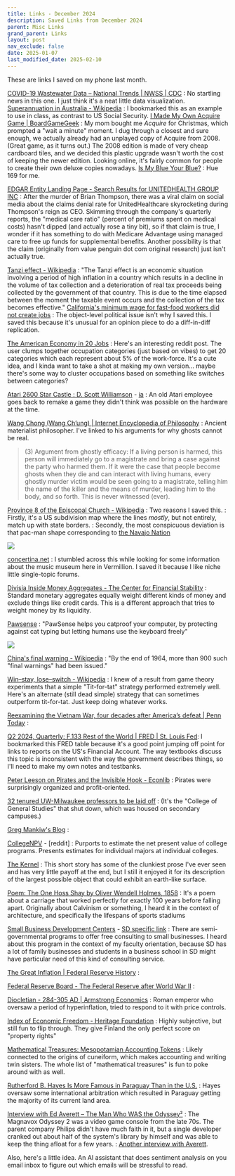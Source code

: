 ```yaml
---
title: Links - December 2024
description: Saved Links from December 2024
parent: Misc Links
grand_parent: Links
layout: post
nav_exclude: false
date: 2025-01-07
last_modified_date: 2025-02-10
---
```

These are links I saved on my phone last month.


[COVID-19 Wastewater Data – National Trends | NWSS | CDC](https://www.cdc.gov/nwss/rv/COVID19-nationaltrend.html)
: No startling news in this one. I just think it's a neat little data visualization.
[Superannuation in Australia - Wikipedia](https://en.m.wikipedia.org/wiki/Superannuation_in_Australia)
: I bookmarked this as an example to use in class, as contrast to US Social Security.
[I Made My Own Acquire Game | BoardGameGeek](https://boardgamegeek.com/thread/3387064/i-made-my-own-acquire-game)
: My mom bought me *Acquire* for Christmas, which prompted a "wait a minute" moment. I dug through a closest and sure enough, we actually already had an unplayed copy of Acquire from 2008. (Great game, as it turns out.) The 2008 edition is made of very cheap cardboard tiles, and we decided this plastic upgrade wasn't worth the cost of keeping the newer edition. Looking online, it's fairly common for people to create their own deluxe copies nowadays.
[Is My Blue Your Blue?](https://ismy.blue/)
: Hue 169 for me.

<!--
William Marshal, 1st Earl of Pembroke - Wikipedia
https://en.m.wikipedia.org/wiki/William_Marshal,_1st_Earl_of_Pembroke
-->

[EDGAR Entity Landing Page - Search Results for UNITEDHEALTH GROUP INC](https://www.sec.gov/edgar/browse/?CIK=731766&owner=exclude)
: After the murder of Brian Thompson, there was a viral claim on social media about the claims denial rate for UnitedHealthcare skyrocketing during Thompson's reign as CEO. Skimming through the company's quarterly reports, the "medical care ratio" (percent of premiums spent on medical costs) hasn't dipped (and actually rose a tiny bit), so if that claim is true, I wonder if it has something to do with Medicare Advantage using managed care to free up funds for supplemental benefits. Another possibility is that the claim (originally from value penguin dot com original research) just isn't actually true.

[Tanzi effect - Wikipedia](https://en.wikipedia.org/wiki/Tanzi_effect)
: "The Tanzi effect is an economic situation involving a period of high inflation in a country which results in a decline in the volume of tax collection and a deterioration of real tax proceeds being collected by the government of that country. This is due to the time elapsed between the moment the taxable event occurs and the collection of the tax becomes effective."
[California's minimum wage for fast-food workers did not create jobs](https://reason.com/video/2024/12/19/no-californias-20-minimum-wage-for-fast-food-workers-did-not-create-jobs/)
: The object-level political issue isn't why I saved this. I saved this because it's unusual for an opinion piece to do a diff-in-diff replication.

[The American Economy in 20 Jobs](https://old.reddit.com/r/slatestarcodex/comments/1h5uwmu/the_american_economy_in_20_jobs/)
: Here's an interesting reddit post. The user clumps together occupation categories (just based on vibes) to get 20 categories which each represent about 5% of the work-force. It's a cute idea, and I kinda want to take a shot at making my own version... maybe there's some way to cluster occupations based on something like switches between categories?



[Atari 2600 Star Castle : D. Scott Williamson](https://starcastle2600.blogspot.com/p/star-castle-2600-story.html) - [ia](https://archive.org/details/Atari2600StarCastle)
: An old Atari employee goes back to remake a game they didn't think was possible on the hardware at the time.

[Wang Chong (Wang Ch’ung) | Internet Encyclopedia of Philosophy](https://iep.utm.edu/wangchon/?utm_source=substack&utm_medium=email#SSH4bi)
: Ancient materialist philosopher. I've linked to his arguments for why ghosts cannot be real.
> (3) Argument from ghostly efficacy:  If a living person is harmed, this person will immediately go to a magistrate and bring a case against the party who harmed them.  If it were the case that people become ghosts when they die and can interact with living humans, every ghostly murder victim would be seen going to a magistrate, telling him the name of the killer and the means of murder, leading him to the body, and so forth.  This is never witnessed (ever).

[Province 8 of the Episcopal Church - Wikipedia](https://en.wikipedia.org/wiki/Province_8_of_the_Episcopal_Church)
: Two reasons I saved this. 
: Firstly, it's a US subdivision map where the lines *mostly*, but not entirely, match up with state borders.
: Secondly, the most conspicuous deviation is that pac-man shape corresponding to [the Navajo Nation](https://en.wikipedia.org/wiki/Navajo_Nation)


![](https://upload.wikimedia.org/wikipedia/commons/thumb/6/6b/EpiscopalChurch-Diocesesmap.png/1024px-EpiscopalChurch-Diocesesmap.png)

[concertina.net](https://www.concertina.net/forums/index.php?/topic/10199-horniman-museum-policy/#comment-102386)
: I stumbled across this while looking for some information about the music museum here in Vermillion. I saved it because I like niche little single-topic forums.

<!--

Horniman Museum Policy - General Concertina Discussion - Concertina.net Discussion Forums
https://www.concertina.net/forums/index.php?/topic/10199-horniman-museum-policy/#comment-102386
Anyone Know Jim Laabs Music To Buy Stagi W15ms? - General Concertina Discussion - Concertina.net Discussion Forums
https://www.concertina.net/forums/index.php?/topic/3838-anyone-know-jim-laabs-music-to-buy-stagi-w15ms/
Stagi Hayden Duet Concertina - Jim Laabs Music Store
https://jimlaabsmusicstore.com/store/stagi-hayden-duet-concertina/
elise
https://www.concertinaconnection.com/elise.htm
elise
https://www.concertinaconnection.com/elise.htm
Concertina Recommendations For Beginners - General Concertina Discussion - Concertina.net Discussion Forums
https://www.concertina.net/forums/index.php?/topic/18802-concertina-recommendations-for-beginners/
ABC Transcription Tools - Teaching and Learning - Concertina.net Discussion Forums
https://www.concertina.net/forums/index.php?/topic/26327-abc-transcription-tools/
Holden Concertinas No. 1 - Instrument Construction & Repair - Concertina.net Discussion Forums
https://www.concertina.net/forums/index.php?/topic/19774-holden-concertinas-no-1/
Holden Concertinas No. 1 - Instrument Construction & Repair - Concertina.net Discussion Forums
https://www.concertina.net/forums/index.php?/topic/19774-holden-concertinas-no-1/
Purchase – Holden Concertinas
https://www.holdenconcertinas.com/purchase/
About Me – Holden Concertinas
https://www.holdenconcertinas.com/category/about-me/
No. 9: A 62 Button Hayden Duet – Holden Concertinas
https://www.holdenconcertinas.com/no-9-a-62-button-hayden-duet/
wakker hayden
https://www.concertinaconnection.com/wakker%20hayden.htm
concertina.net/iv_duetguide.html
https://www.concertina.net/iv_duetguide.html

-->


[Divisia Inside Money Aggregates - The Center for Financial Stability](https://www.centerforfinancialstability.org/amfm_augmented.php)
: Standard monetary aggregates equally weight different kinds of money and exclude things like credit cards. This is a different approach that tries to weight money by its liquidity.

[Pawsense](http://www.bitboost.com/pawsense/index.html)
: "PawSense helps you catproof your computer, by protecting against cat typing but letting humans use the keyboard freely"


![](http://www.bitboost.com/pawsense/cat-like-typing-detected.gif)

[China's final warning - Wikipedia](https://en.wikipedia.org/wiki/China%27s_final_warning)
: "By the end of 1964, more than 900 such "final warnings" had been issued."

[Win–stay, lose–switch - Wikipedia](https://en.wikipedia.org/wiki/Win%E2%80%93stay,_lose%E2%80%93switch)
: I knew of a result from game theory experiments that a simple "Tit-for-tat" strategy performed extremely well. Here's an alternate (still dead simple) strategy that can sometimes outperform tit-for-tat. Just keep doing whatever works. 

[Reexamining the Vietnam War, four decades after America’s defeat | Penn Today](https://penntoday.upenn.edu/news/reexamining-vietnam-war-four-decades-after-americas-defeat)
: 

[Q2 2024, Quarterly: F.133 Rest of the World | FRED | St. Louis Fed](https://fred.stlouisfed.org/release/tables?rid=52&eid=802804#snid=802838): I bookmarked this FRED table because it's a good point jumping off point for links to reports on the US's Financial Account. The way textbooks discuss this topic is inconsistent with the way the government describes things, so I'll need to make my own notes and testbanks.


[Peter Leeson on Pirates and the Invisible Hook - Econlib](https://www.econtalk.org/leeson-on-pirates-and-the-invisible-hook/)
: Pirates were surprisingly organized and profit-oriented.


[32 tenured UW-Milwaukee professors to be laid off](https://spectrumnews1.com/wi/milwaukee/news/2024/08/26/uwm-layoffs-tenured-professors)
: (It's the "College of General Studies" that shut down, which was housed on secondary campuses.)


[Greg Mankiw's Blog](https://gregmankiw.blogspot.com/?m=1)
: 

[CollegeNPV](https://www.collegenpv.com/collegepage?INSTNM=University%20of%20South%20Dakota&UNITID=219471) - [reddit]
: Purports to estimate the net present value of college programs. Presents estimates for individual majors at individual colleges.
<!--
https://collegescorecard.ed.gov/data
-->

[The Kernel](https://www.orionsarm.com/fm_store/TheKernel.html)
: This short story has some of the clunkiest prose I've ever seen and has very little payoff at the end, but I still it enjoyed it for its description of the largest possible object that could exhibit an earth-like surface.


[Poem: The One Hoss Shay by Oliver Wendell Holmes, 1858](https://grg.org/OneHossShay.htm) 
: It's a poem about a carriage that worked perfectly for exactly 100 years before falling apart. Originally about Calvinism or something, I heard it in the context of architecture, and specifically the lifespans of sports stadiums


[Small Business Development Centers](https://www.sba.gov/local-assistance/resource-partners/small-business-development-centers-sbdc) - [SD specific link](https://sdbusinesshelp.com/small-business-development-center/)
: There are semi-governmental programs to offer free consulting to small businesses. I heard about this program in the context of my faculty orientation, because SD has a lot of family businesses and students in a business school in SD might have particular need of this kind of consulting service.
<!---->



[The Great Inflation | Federal Reserve History](https://www.federalreservehistory.org/essays/great-inflation)
: 

[Federal Reserve Board - The Federal Reserve after World War II](https://www.federalreserve.gov/aboutthefed/educational-tools/lecture-series-the-federal-reserve-after-world-war-II.htm)
:

[Diocletian - 284-305 AD | Armstrong Economics](https://www.armstrongeconomics.com/research/monetary-history-of-the-world/roman-empire/chronology_-by_-emperor/tetrachy/diocletian-284-305-ad/)
: Roman emperor who oversaw a period of hyperinflation, tried to respond to it with price controls.

[Index of Economic Freedom - Heritage Foundation](https://www.heritage.org/index/pages/all-country-scores)
: Highly subjective, but still fun to flip through. They give Finland the only perfect score on "property rights"


[Mathematical Treasures: Mesopotamian Accounting Tokens](https://old.maa.org/press/periodicals/convergence/mathematical-treasure-mesopotamian-accounting-tokens)
: Likely connected to the origins of cuneiform, which makes accounting and writing twin sisters. The whole list of "mathematical treasures" is fun to poke around with as well.

<!--
Velocity of M2 Money Stock (M2V) | FRED | St. Louis Fed
https://fred.stlouisfed.org/series/M2V


https://www.schreyerinstitute.psu.edu/assessment_of_teaching/student_feedback/midsemester_feedback
https://www.nationalgeographic.org/society/education-resources/mapmaker-launch-guide/
https://profiles.shsu.edu/eco_mwf/inequality.html
https://www.usatoday.com/story/money/2024/04/09/states-highest-lowest-inflation/73184932007/

Estela Gavosto moved to UC Riverside
https://insideucr.ucr.edu/stories/2020/11/17/meet-ucrs-new-faculty-members
https://tpn.ucop.edu/about/
-->

[Rutherford B. Hayes Is More Famous in Paraguay Than in the U.S.](https://www.atlasobscura.com/articles/president-rutherford-hayes-paraguay)
: Hayes oversaw some international arbitration which resulted in Paraguay getting the majority of its current land area.


[Interview with Ed Averett – The Man Who WAS the Odyssey²](https://odyssey2.info/articles/edaverett/)
: The Magnavox Odyssey 2 was a video game console from the late 70s. The parent company Philips didn't have much faith in it, but a single developer cranked out about half of the system's library by himself and was able to keep the thing afloat for a few years.
: [Another interview with Averett](https://web.archive.org/web/20210207224835/https://dadgum.com/halcyon/BOOK/AVERETT.HTM).



Also, here's a little idea. An AI assistant that does sentiment analysis on you email inbox to figure out which emails will be stressful to read.

